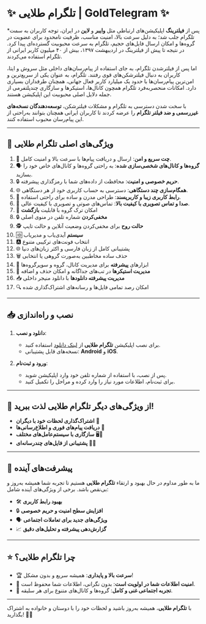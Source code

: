 # ✨ تلگرام طلایی | **GoldTelegram** ✨

*پس از **فیلترینگ** اپلیکیشن‌های ارتباطی مثل **وایبر** و **لاین** در ایران، توجه کاربران به سمت تلگرام جلب شد؛ به دلیل سرعت بالا، امنیت مناسب، ظرفیت نامحدود برای عضویت در گروه‌ها و امکان ارسال فایل‌های حجیم، تلگرام به سرعت محبوبیت گسترده‌ای پیدا کرد. در نتیجه تا پیش از فیلترینگ در اردیبهشت ۱۳۹۷، بیش از ۴۰ میلیون کاربر ایرانی از تلگرام استفاده می‌کردند.

اما پس از فیلترشدن تلگرام، به جای استفاده از پیام‌رسان‌های داخلی مثل سروش و ایتا، کاربران به دنبال فیلترشکن‌های قوی رفتند. تلگرام، به عنوان یکی از سریع‌ترین و امن‌ترین پیام‌رسان‌ها با حدود یک میلیارد کاربر فعال جهانی، همچنان طرفداران بسیاری دارد. امکانات منحصربه‌فرد تلگرام همچون کانال‌ها، استیکرها و سازگاری چندپلتفرمی از جمله دلایل اصلی محبوبیت این اپلیکیشن هستند.

با سخت شدن دسترسی به تلگرام و مشکلات فیلترشکن، **توسعه‌دهندگان نسخه‌های غیررسمی و ضد فیلتر تلگرام** را عرضه کردند تا کاربران ایرانی همچنان بتوانند به‌راحتی از این پیام‌رسان محبوب استفاده کنند.

---

## 🌟 ویژگی‌های اصلی تلگرام طلایی

1. 📱 **چت سریع و امن**: ارسال و دریافت پیام‌ها با سرعت بالا و امنیت کامل.
2. 🗣️ **گروه‌ها و کانال‌های شخصی‌سازی شده**: به راحتی گروه‌ها و کانال‌های خاص خود را بسازید.
3. 🔒 **حریم خصوصی و امنیت**: محافظت از داده‌های شما با رمزگذاری پیشرفته.
4. 🌐 **همگام‌سازی چند دستگاهی**: دسترسی به حساب کاربری خود از هر دستگاهی.
5. 🎨 **رابط کاربری زیبا و کاربرپسند**: طراحی مدرن و ساده برای راحتی استفاده.
6. 💬 **صدا و تماس تصویری با کیفیت بالا**: تماس‌های صوتی و تصویری با کیفیت عالی.
7. 🔄 امکان ترک گروه با قابلیت **بازگشت**
8. 🔒 **مخفی‌کردن** شماره تلفن در منوی اصلی
9. 🕵️ **حالت روح** برای مخفی‌کردن وضعیت آنلاین و حالت تایپ
10. 🆔 **سیستم** آیدی‌یاب و مدیر‌یاب
11. 🅰️ انتخاب فونت‌های ترکیبی متنوع
12. 🌐 پشتیبانی کامل از زبان فارسی و اکثر زبان‌های دنیا
13. 🗑️ حذف ساده مخاطبین به‌صورت گروهی یا انتخابی
14. 📢 ابزارهای **پیشرفته** برای مدیریت کانال، گروه و سوپرگروه‌ها
15. 🎨 **مدیریت استیکرها** در تب‌های جداگانه و امکان حذف و اضافه
16. 📥 **مدیریت پیشرفته دانلودها** با دانلود منیجر داخلی
17. 🔍 امکان رصد تمامی فایل‌ها و رسانه‌های اشتراک‌گذاری شده

---

## 📥 نصب و راه‌اندازی

1. **دانلود و نصب**:
   - برای نصب اپلیکیشن **تلگرام طلایی** از [لینک دانلود](https://github.com/soft20developer/Almasgram/releases/download/telegram/Almasgram_1.apk) استفاده کنید.
   - نسخه‌های قابل پشتیبانی: **Android** و **iOS**.

  
2. **ورود و ثبت‌نام**:
   - پس از نصب، با استفاده از شماره تلفن خود وارد اپلیکیشن شوید.
   - برای ثبت‌نام، اطلاعات مورد نیاز را وارد کرده و مراحل را تکمیل کنید.

---


## 🌈 از ویژگی‌های دیگر تلگرام طلایی لذت ببرید!

- **اشتراک‌گذاری لحظات خود با دیگران** 📸
- **دریافت پیام‌های فوری و اطلاع‌رسانی‌ها** 🔔
- **سازگاری با سیستم‌عامل‌های مختلف** 🖥️📱
- **پشتیبانی از فایل‌های چندرسانه‌ای** 🎥🎶

---

## 🚀 پیشرفت‌های آینده

ما به طور مداوم در حال بهبود و ارتقاء **تلگرام طلایی** هستیم تا تجربه شما همیشه به‌روز و بی‌نقص باشد. برخی از ویژگی‌های آینده شامل:

- 🛠️ **بهبود رابط کاربری**
- 🔒 **افزایش سطح امنیت و حریم خصوصی**
- 🗣️ **ویژگی‌های جدید برای تعاملات اجتماعی**
- 📈 **گزارش‌دهی پیشرفته و تحلیل‌های دقیق**

---

## ⭐ چرا **تلگرام طلایی**؟

- 🏆 **سرعت بالا و پایداری**: همیشه سریع و بدون مشکل!
- 🔐 **امنیت اطلاعات شما در اولویت است**: بدون نگرانی، اطلاعات شما محفوظ است.
- 🎉 **تجربه اجتماعی غنی و کامل**: گروه‌ها و کانال‌های متنوع برای هر سلیقه.

---

با **تلگرام طلایی**، همیشه به‌روز باشید و لحظات خود را با دوستان و خانواده به اشتراک بگذارید! 💎💬
<meta name="google-site-verification" content="HnaqzbkCQB2gyeRIXpBCqeXkD-oeesTgax8djfdd2jQ" />

